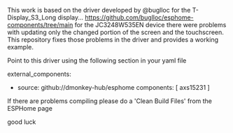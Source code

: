 This work is based on the driver developed by @buglloc for the T-Display_S3_Long display...
https://github.com/buglloc/esphome-components/tree/main
for the JC3248W535EN device there were problems with updating only the changed portion of the screen and the touchscreen.
This repository fixes those problems in the driver and provides a working example.

Point to this driver using the following section in your yaml file

external_components:
  - source: github://dmonkey-hub/esphome
    components: [ axs15231 ] 

If there are problems compiling please do a 'Clean Build Files' from the ESPHome page

good luck
